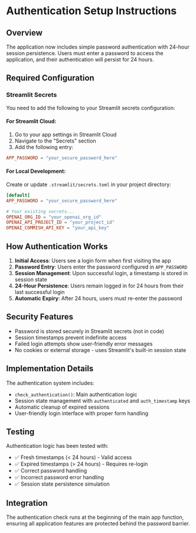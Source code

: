 # Authentication Setup Instructions

## Overview
The application now includes simple password authentication with 24-hour session persistence. Users must enter a password to access the application, and their authentication will persist for 24 hours.

## Required Configuration

### Streamlit Secrets
You need to add the following to your Streamlit secrets configuration:

#### For Streamlit Cloud:
1. Go to your app settings in Streamlit Cloud
2. Navigate to the "Secrets" section
3. Add the following entry:

```toml
APP_PASSWORD = "your_secure_password_here"
```

#### For Local Development:
Create or update `.streamlit/secrets.toml` in your project directory:

```toml
[default]
APP_PASSWORD = "your_secure_password_here"

# Your existing secrets...
OPENAI_ORG_ID = "your_openai_org_id"
OPENAI_API_PROJECT_ID = "your_project_id"
OPENAI_COMMISH_API_KEY = "your_api_key"
```

## How Authentication Works

1. **Initial Access**: Users see a login form when first visiting the app
2. **Password Entry**: Users enter the password configured in `APP_PASSWORD`
3. **Session Management**: Upon successful login, a timestamp is stored in session state
4. **24-Hour Persistence**: Users remain logged in for 24 hours from their last successful login
5. **Automatic Expiry**: After 24 hours, users must re-enter the password

## Security Features

- Password is stored securely in Streamlit secrets (not in code)
- Session timestamps prevent indefinite access
- Failed login attempts show user-friendly error messages
- No cookies or external storage - uses Streamlit's built-in session state

## Implementation Details

The authentication system includes:

- `check_authentication()`: Main authentication logic
- Session state management with `authenticated` and `auth_timestamp` keys
- Automatic cleanup of expired sessions
- User-friendly login interface with proper form handling

## Testing

Authentication logic has been tested with:
- ✅ Fresh timestamps (< 24 hours) - Valid access
- ✅ Expired timestamps (> 24 hours) - Requires re-login
- ✅ Correct password handling
- ✅ Incorrect password error handling
- ✅ Session state persistence simulation

## Integration

The authentication check runs at the beginning of the main app function, ensuring all application features are protected behind the password barrier.